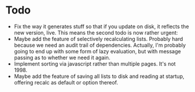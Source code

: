 # Todo

* Fix the way it generates stuff so that if you update on disk, 
  it reflects the new version, live. This means the second todo is now rather urgent: 
* Maybe add the feature of selectively recalculating lists. 
  Probably hard because we need an audit trail of dependencies.
  Actually, I'm probably going to end up with some form of lazy evaluation,
  but with message passing as to whether we need it again.
* Implement sorting via javascript rather than multiple pages. It's not 1998.
* Maybe add the feature of saving all lists to disk and reading at startup, 
  offering recalc as default or option thereof.
